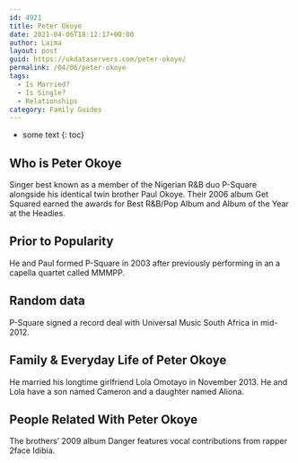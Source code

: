 ```yaml
---
id: 4921
title: Peter Okoye
date: 2021-04-06T18:12:17+00:00
author: Laima
layout: post
guid: https://ukdataservers.com/peter-okoye/
permalink: /04/06/peter-okoye
tags:
  - Is Married?
  - Is Single?
  - Relationships
category: Family Guides
---
```


* some text
{: toc}


## Who is Peter Okoye
                  
                  
                  
Singer best known as a member of the Nigerian R&B duo P-Square alongside his identical twin brother Paul Okoye. Their 2006 album Get Squared earned the awards for Best R&B/Pop Album and Album of the Year at the Headies.
                  
              
            
              
            
                
                
                
## Prior to Popularity
                  
                  
                  
He and Paul formed P-Square in 2003 after previously performing in an a capella quartet called MMMPP.
                  
              
            
              
            
                
                
                
## Random data
                  
                  
                  
P-Square signed a record deal with Universal Music South Africa in mid-2012.
                  
              
            
              
            
                
                
                
## Family & Everyday Life of Peter Okoye
                  
                  
                  
He married his longtime girlfriend Lola Omotayo in November 2013. He and Lola have a son named Cameron and a daughter named Aliona.
                  
              
            
              
            
                
                
                
## People Related With Peter Okoye
                  
                  
                  
The brothers&#8217; 2009 album Danger features vocal contributions from rapper 2face Idibia.
                  
              
            
              
            
                
              
            
              
              
            
            
              
            
          
          
          